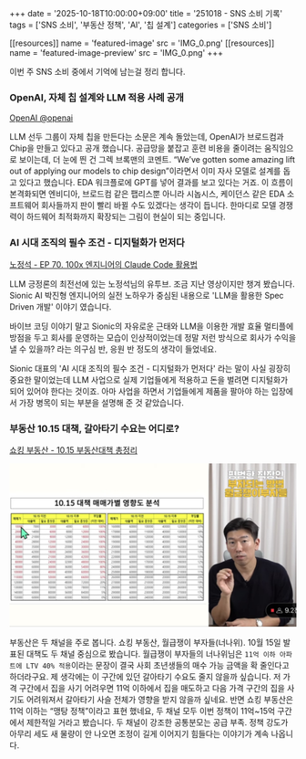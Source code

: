 +++
date = '2025-10-18T10:00:00+09:00'
title = '251018 - SNS 소비 기록'
tags = ['SNS 소비', '부동산 정책', 'AI', '칩 설계']
categories = ['SNS 소비']

[[resources]]
  name = 'featured-image'
  src = 'IMG_0.png'
[[resources]]
  name = 'featured-image-preview'
  src = 'IMG_0.png'
+++

이번 주 SNS 소비 중에서 기억에 남는걸 정리 합니다.

### OpenAI, 자체 칩 설계와 LLM 적용 사례 공개
[OpenAI @openai](https://x.com/openai/status/1977794196955374000?s=46&t=SyViUmDzvRAUfiid_TT4nQ)

LLM 선두 그룹이 자체 칩을 만든다는 소문은 계속 돌았는데, OpenAI가 브로드컴과 Chip을 만들고 있다고 공개 했습니다. 공급망을 붙잡고 훈련 비용을 줄이려는 움직임으로 보이는데, 더 눈에 띈 건 그렉 브록맨의 코멘트. “We’ve gotten some amazing lift out of applying our models to chip design”이라면서 이미 자사 모델로 설계를 돕고 있다고 했습니다. EDA 워크플로에 GPT를 넣어 결과를 보고 있다는 거죠. 이 흐름이 본격화되면 엔비디아, 브로드컴 같은 팹리스뿐 아니라 시놉시스, 케이던스 같은 EDA 소프트웨어 회사들까지 판이 빨리 바뀔 수도 있겠다는 생각이 듭니다. 한마디로 모델 경쟁력이 하드웨어 최적화까지 확장되는 그림이 현실이 되는 중입니다.

### AI 시대 조직의 필수 조건 - 디지털화가 먼저다
[노정석 - EP 70. 100x 엔지니어의 Claude Code 활용법](https://youtu.be/Og0mtAbDrDY?si=LAq2uzRMfX7NPsfr)

LLM 긍정론의 최전선에 있는 노정석님의 유투브. 조금 지난 영상이지만 챙겨 봤습니다. Sionic AI 박진형 엔지니어의 실전 노하우가 중심된 내용으로 'LLM을 활용한 Spec Driven 개발' 이야기 였습니다. 

바이브 코딩 이야기 말고 Sionic의 자유로운 근태와 LLM을 이용한 개발 효율 멀티플에 방점을 두고 회사를 운영하는 모습이 인상적이었는데 정말 저런 방식으로 회사가 수익을 낼 수 있을까? 라는 의구심 반, 응원 반 정도의 생각이 들었네요. 

Sionic 대표의 'AI 시대 조직의 필수 조건 - 디지털화가 먼저다' 라는 말이 사실 굉장히 중요한 말이었는데 LLM 사업으로 실제 기업들에게 적용하고 돈을 벌려면 디지털화가 되어 있어야 한다는 것이죠. 아마 사업을 하면서 기업들에게 제품을 팔아야 하는 입장에서 가장 병목이 되는 부분을 설명해 준 것 같았습니다.

### 부동산 10.15 대책, 갈아타기 수요는 어디로?
[쇼킹 부동산 - 10.15 부동산대책 총정리](https://youtu.be/7_lX1b7zkvA?si=sQclNVOy8CyE2aOT)

![10.15 부동산 대책 정리 이미지](IMG_1.jpeg)

부동산은 두 채널을 주로 봅니다. 쇼킹 부동산, 월급쟁이 부자들(너나위). 10월 15일 발표된 대책도 두 채널 중심으로 봤습니다. 월급쟁이 부자들의 너나위님은 `11억 이하 아파트에 LTV 40% 적용`이라는 문장이 결국 사회 초년생들의 매수 가능 금액을 확 줄인다고 하더라구요. 제 생각에는 이 구간에 있던 갈아타기 수요도 줄지 않을까 싶습니다. 저 가격 구간에서 집을 사기 어려우면 11억 이하에서 집을 매도하고 다음 가격 구간의 집을 사기도 어려워져서 갈아타기 사슬 전체가 영향을 받지 않을까 싶네요. 반면 쇼킹 부동산은 11억 이하는 “맹탕 정책”이라고 표현 했네요, 두 채널 모두 이번 정책이 11억~15억 구간에서 제한적일 거라고 봤습니다. 두 채널이 강조한 공통분모는 공급 부족. 정책 강도가 아무리 세도 새 물량이 안 나오면 조정이 길게 이어지기 힘들다는 이야기가 계속 나옵니다.
